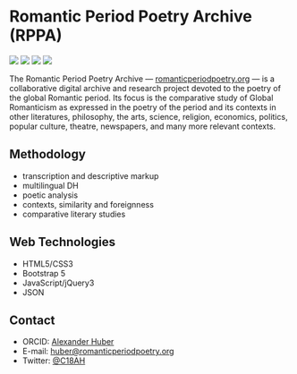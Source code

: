 Romantic Period Poetry Archive (RPPA)
======
![](https://img.shields.io/github/last-commit/alhuber1502/RPPA.svg?style=flat)
![](https://img.shields.io/badge/license-CC%20BY--SA-orange.svg?style=flat)
![](https://img.shields.io/website-up-down-green-red/http/www.romanticperiodpoetry.org.svg?style=flat)
![](https://img.shields.io/maintenance/yes/2023.svg?style=flat)

The Romantic Period Poetry Archive — 
[romanticperiodpoetry.org](https://www.romanticperiodpoetry.org/) — is a
collaborative digital archive and research project devoted to the poetry 
of the global Romantic period.  Its focus is the 
comparative study of Global Romanticism as expressed in the poetry of the
period and its contexts in other literatures, philosophy, the arts, 
science, religion, economics, politics, popular culture, theatre, 
newspapers, and many more relevant contexts.

## Methodology
* transcription and descriptive markup
* multilingual DH
* poetic analysis
* contexts, similarity and foreignness
* comparative literary studies

## Web Technologies
* HTML5/CSS3
* Bootstrap 5
* JavaScript/jQuery3
* JSON

## Contact
* ORCID: [Alexander Huber](http://orcid.org/0000-0002-2151-6415)
* E-mail: [huber@romanticperiodpoetry.org](mailto:huber@romanticperiodpoetry.org)
* Twitter: [@C18AH](https://twitter.com/C18AH)
